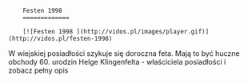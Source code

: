 
        Festen 1998 
        =============
        
        [![Festen 1998 ](http://vidos.pl/images/player.gif)](http://vidos.pl/festen-1998)
        
        
 W wiejskiej posiadłości szykuje się doroczna feta. Mają to być huczne obchody 60. urodzin Helge Klingenfelta - właściciela posiadłości i zobacz pełny opis
    